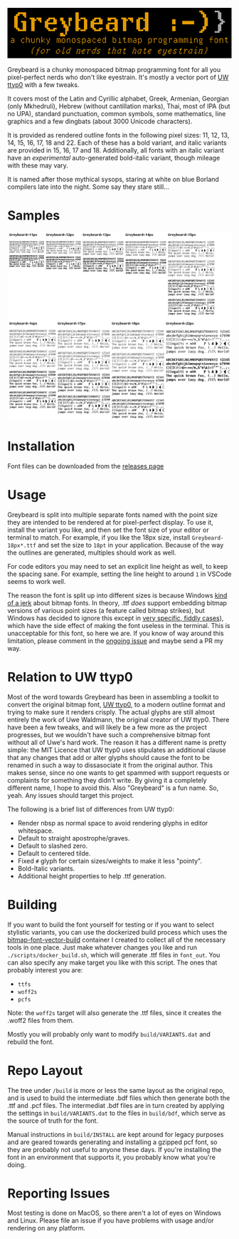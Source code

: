 ![Greybeard](logo.gif)

Greybeard is a chunky monospaced bitmap programming font for all you pixel-perfect nerds who don't like eyestrain. It's mostly a vector port of [UW ttyp0](http://people.mpi-inf.mpg.de/~uwe/misc/uw-ttyp0/) with a few tweaks.

It covers most of the Latin and Cyrillic alphabet, Greek, Armenian, Georgian (only Mkhedruli), Hebrew (without cantillation marks), Thai, most of IPA (but no UPA), standard punctuation, common symbols, some mathematics, line graphics and a few dingbats (about 3000 Unicode characters).

It is provided as rendered outline fonts in the following pixel sizes: 11, 12, 13, 14, 15, 16, 17, 18 and 22. Each of these has a bold variant, and italic variants are provided in 15, 16, 17 and 18. Additionally, all fonts with an italic variant have an *experimental* auto-generated bold-italic variant, though mileage with these may vary.

It is named after those mythical sysops, staring at white on blue Borland compilers late into the night. Some say they stare still...

# Samples

![Greybeard Samples](greybeard_sample.gif)

# Installation

Font files can be downloaded from the [releases page](https://github.com/flowchartsman/greybeard/releases)

# Usage

Greybeard is split into multiple separate fonts named with the point size they are intended to be rendered at for pixel-perfect display. To use it, install the variant you like, and then set the font size of your editor or terminal to match. For example, if you like the 18px size, install `Greybeard-18px*.ttf` and set the size to `18pt` in your application. Because of the way the outlines are generated, multiples should work as well.

For code editors you may need to set an explicit line height as well, to keep the spacing sane. For example, setting the line height to around `1` in VSCode seems to work well.

The reason the font is split up into different sizes is because Windows [kind of a jerk](http://www.electronicdissonance.com/2010/01/raster-fonts-in-visual-studio-2010.html) about bitmap fonts. In theory, .ttf *does* support embedding bitmap versions of various point sizes (a feature called bitmap strikes), but Windows has decided to ignore this except in [very specific, fiddly cases](https://int10h.org/blog/2016/01/windows-cleartype-truetype-fonts-embedded-bitmaps/)), which have the side effect of making the font useless in the terminal. This is unacceptable for this font, so here we are. If you know of way around this limitation, please comment in the [ongoing issue](https://github.com/flowchartsman/greybeard/issues/9) and maybe send a PR my way.


# Relation to UW ttyp0

Most of the word towards Greybeard has been in assembling a toolkit to convert the original bitmap font, [UW ttyp0](https://people.mpi-inf.mpg.de/~uwe/misc/uw-ttyp0/), to a modern outline format and trying to make sure it renders crisply. The actual glyphs are still almost entirely the work of Uwe Waldmann, the original creator of UW ttyp0. There have been a few tweaks, and will likely be a few more as the project progresses, but we wouldn't have such a comprehensive bitmap font without all of Uwe's hard work. The reason it has a different name is pretty simple: the MIT Licence that UW ttyp0 uses stipulates an additional clause that any changes that add or alter glyphs should cause the font to be renamed in such a way to dissasociate it from the original author. This makes sense, since no one wants to get spammed with support requests or complaints for something they didn't write. By giving it a completely different name, I hope to avoid this. Also "Greybeard" is a fun name. So, yeah. Any issues should target this project.

The following is a brief list of differences from UW ttyp0:

- Render nbsp as normal space to avoid rendering glyphs in editor whitespace.
- Default to straight apostrophe/graves.
- Default to slashed zero.
- Default to centered tilde.
- Fixed `#` glyph for certain sizes/weights to make it less "pointy".
- Bold-Italic variants.
- Additional height properties to help .ttf generation.

# Building

If you want to build the font yourself for testing or if you want to select stylistic variants, you can use the dockerized build process which uses the [bitmap-font-vector-build](https://hub.docker.com/r/flowchartsman/bitmap-font-vector-build) container I created to collect all of the necessary tools in one place. Just make whatever changes you like and run `./scripts/docker_build.sh`, which will generate .ttf files in `font_out`. You can also specify any make target you like with this script. The ones that probably interest you are:

- `ttfs`
- `woff2s`
- `pcfs`

Note: the `woff2s` target will also generate the .ttf files, since it creates the .woff2 files from them.

Mostly you will probably only want to modify `build/VARIANTS.dat` and rebuild the font.

# Repo Layout
The tree under `/build` is more or less the same layout as the original repo, and is used to build the intermediate .bdf files which then generate both the .ttf and .pcf files. The intermediat .bdf files are in turn created by applying the settings in `build/VARIANTS.dat` to the files in `build/bdf`, which serve as the source of truth for the font.

Manual instructions in `build/INSTALL` are kept around for legacy purposes and are geared towards generating and installing a gzipped pcf font, so they are probably not useful to anyone these days. If you're installing the font in an environment that supports it, you probably know what you're doing.

# Reporting Issues
Most testing is done on MacOS, so there aren't a lot of eyes on Windows and Linux. Please file an issue if you have problems with usage and/or rendering on any platform.
